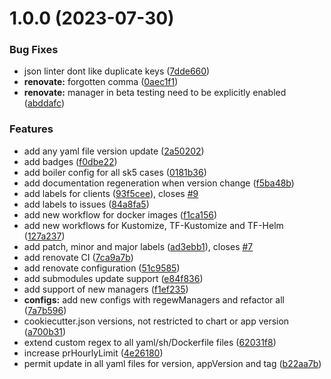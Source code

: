 # 1.0.0 (2023-07-30)


### Bug Fixes

* json linter dont like duplicate keys ([7dde660](https://git.sk5.io/skale-5/renovate/commit/7dde660a0f24d553664f3f0f189abb6ae9dea9a4))
* **renovate:** forgotten comma ([0aec1f1](https://git.sk5.io/skale-5/renovate/commit/0aec1f1db8783712cdb46dd227385398c3ea89db))
* **renovate:** manager in beta testing need to be explicitly enabled ([abddafc](https://git.sk5.io/skale-5/renovate/commit/abddafc01ab525abbd8b79a2f4743320956ee574))


### Features

* add any yaml file version update ([2a50202](https://git.sk5.io/skale-5/renovate/commit/2a502024d10da7ee693b76bb05164fe13bdd583f))
* add badges ([f0dbe22](https://git.sk5.io/skale-5/renovate/commit/f0dbe223beddb3213604ddeb73390cb24c3e4f1a))
* add boiler config for all sk5 cases ([0181b36](https://git.sk5.io/skale-5/renovate/commit/0181b369ac61a17c46be3584bb24703a21ba580e))
* add documentation regeneration when version change ([f5ba48b](https://git.sk5.io/skale-5/renovate/commit/f5ba48b87245f26a5aa9ad4a85c2b1fd75cde2ad))
* add labels for clients ([93f5cee](https://git.sk5.io/skale-5/renovate/commit/93f5cee8ffd0fd5d1aa20ffce163324796891e85)), closes [#9](https://git.sk5.io/skale-5/renovate/issues/9)
* add labels to issues ([84a8fa5](https://git.sk5.io/skale-5/renovate/commit/84a8fa5323dbb9d6b5f6a5ca10a2ebcb23bf0767))
* add new workflow for docker images ([f1ca156](https://git.sk5.io/skale-5/renovate/commit/f1ca1561c100b6e1635501ea303d75570850d22a))
* add new workflows for Kustomize, TF-Kustomize and TF-Helm ([127a237](https://git.sk5.io/skale-5/renovate/commit/127a237631107586db59f515886ac7280c64d564))
* add patch, minor and major labels ([ad3ebb1](https://git.sk5.io/skale-5/renovate/commit/ad3ebb10f4869b4b50de9834e884353e5b55cb3d)), closes [#7](https://git.sk5.io/skale-5/renovate/issues/7)
* add renovate CI ([7ca9a7b](https://git.sk5.io/skale-5/renovate/commit/7ca9a7b499b0d290cd0485bf4fcf6ed0a32628e1))
* add renovate configuration ([51c9585](https://git.sk5.io/skale-5/renovate/commit/51c9585d6459bdcd96ca920b8d7a2912a6a25ed9))
* add submodules update support ([e84f836](https://git.sk5.io/skale-5/renovate/commit/e84f836c0b2d573b187fc88a7765ec81ba84e512))
* add support of new managers ([f1ef235](https://git.sk5.io/skale-5/renovate/commit/f1ef235a3fe483983642a50bc8f1d95c9663888f))
* **configs:** add new configs with regewManagers and refactor all ([7a7b596](https://git.sk5.io/skale-5/renovate/commit/7a7b5968909f87ee46bbca7749116e91931f1ccf))
* cookiecutter.json versions, not restricted to chart or app version ([a700b31](https://git.sk5.io/skale-5/renovate/commit/a700b31caf746645cb47e7652146afc865e88ec4))
* extend custom regex to all yaml/sh/Dockerfile files ([62031f8](https://git.sk5.io/skale-5/renovate/commit/62031f88b133b37fb64b2478f208380d78a56d0a))
* increase prHourlyLimit ([4e26180](https://git.sk5.io/skale-5/renovate/commit/4e26180ed05b4ab89881f59f77d0c567a86c4cf9))
* permit update in all yaml files for version, appVersion and tag ([b22aa7b](https://git.sk5.io/skale-5/renovate/commit/b22aa7beec542e04be431d66d0dbdd4505a3e618))
